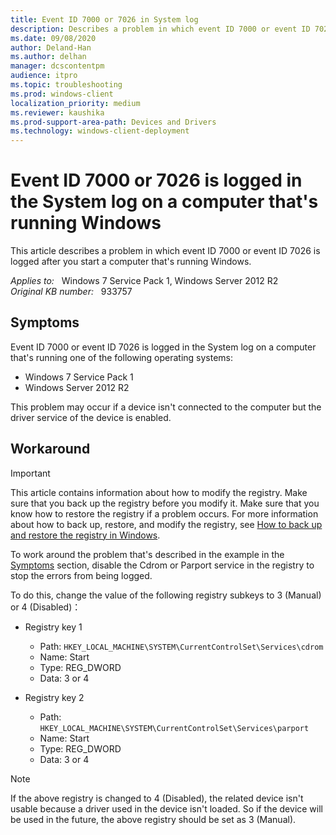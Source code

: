 ```yaml
---
title: Event ID 7000 or 7026 in System log
description: Describes a problem in which event ID 7000 or event ID 7026 may be logged after you start a computer that's running Windows.
ms.date: 09/08/2020
author: Deland-Han
ms.author: delhan
manager: dcscontentpm
audience: itpro
ms.topic: troubleshooting
ms.prod: windows-client
localization_priority: medium
ms.reviewer: kaushika
ms.prod-support-area-path: Devices and Drivers
ms.technology: windows-client-deployment
---
```

# Event ID 7000 or 7026 is logged in the System log on a computer that's running Windows

This article describes a problem in which event ID 7000 or event ID 7026 is logged after you start a computer that's running Windows.

_Applies to:_ &nbsp; Windows 7 Service Pack 1, Windows Server 2012 R2  
_Original KB number:_ &nbsp; 933757

## Symptoms

Event ID 7000 or event ID 7026 is logged in the System log on a computer that's running one of the following operating systems:

- Windows 7 Service Pack 1
- Windows Server 2012 R2

This problem may occur if a device isn't connected to the computer but the driver service of the device is enabled.

## Workaround

> [!IMPORTANT]
> This article contains information about how to modify the registry. Make sure that you back up the registry before you modify it. Make sure that you know how to restore the registry if a problem occurs. For more information about how to back up, restore, and modify the registry, see [How to back up and restore the registry in Windows](https://support.microsoft.com/help/322756).

To work around the problem that's described in the example in the [Symptoms](#symptoms) section, disable the Cdrom or Parport service in the registry to stop the errors from being logged.

To do this, change the value of the following registry subkeys to 3 (Manual) or 4 (Disabled)：

- Registry key 1
  - Path: `HKEY_LOCAL_MACHINE\SYSTEM\CurrentControlSet\Services\cdrom`
  - Name: Start
  - Type: REG_DWORD
  - Data: 3 or 4

- Registry key 2
  - Path: `HKEY_LOCAL_MACHINE\SYSTEM\CurrentControlSet\Services\parport`
  - Name: Start
  - Type: REG_DWORD
  - Data: 3 or 4

> [!NOTE]
> If the above registry is changed to 4 (Disabled), the related device isn't usable because a driver used in the device isn't loaded. So if the device will be used in the future, the above registry should be set as 3 (Manual).
